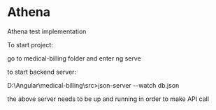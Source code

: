 # Athena
Athena test implementation

To start project:

go to medical-billing folder and enter ng serve

to start backend server:

D:\Angular\medical-billing\src>json-server --watch db.json

the above server needs to be up and running in order to make API call
